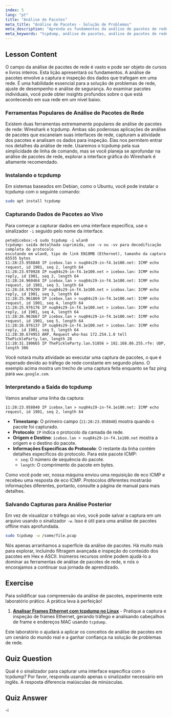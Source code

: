 ```yaml
---
index: 5
lang: "pt"
title: "Análise de Pacotes"
meta_title: "Análise de Pacotes - Solução de Problemas"
meta_description: "Aprenda os fundamentos da análise de pacotes de rede no Linux. Este guia apresenta o tcpdump, um poderoso analisador de pacotes, para capturar e interpretar tráfego de rede."
meta_keywords: "tcpdump, análise de pacotes, análise de pacotes de rede, analisador de pacotes de rede, análise de rede, ferramentas de análise de pacotes de rede, rede Linux, Wireshark, comandos Linux, tráfego de rede"
---
```


## Lesson Content

O campo da análise de pacotes de rede é vasto e pode ser objeto de cursos e livros inteiros. Esta lição apresentará os fundamentos. A análise de pacotes envolve a captura e inspeção dos dados que trafegam em uma rede. É uma habilidade essencial para a solução de problemas de rede, ajuste de desempenho e análise de segurança. Ao examinar pacotes individuais, você pode obter insights profundos sobre o que está acontecendo em sua rede em um nível baixo.

### Ferramentas Populares de Análise de Pacotes de Rede

Existem duas ferramentas extremamente populares de análise de pacotes de rede: Wireshark e tcpdump. Ambas são poderosas aplicações de análise de pacotes que escaneiam suas interfaces de rede, capturam a atividade dos pacotes e analisam os dados para inspeção. Elas nos permitem entrar nos detalhes da análise de rede. Usaremos o tcpdump pela sua simplicidade de linha de comando, mas se você planeja se aprofundar na análise de pacotes de rede, explorar a interface gráfica do Wireshark é altamente recomendado.

### Instalando o tcpdump

Em sistemas baseados em Debian, como o Ubuntu, você pode instalar o tcpdump com o seguinte comando:

```bash
sudo apt install tcpdump
```

### Capturando Dados de Pacotes ao Vivo

Para começar a capturar dados em uma interface específica, use o sinalizador `-i` seguido pelo nome da interface.

```plaintext
pete@icebox:~$ sudo tcpdump -i wlan0
tcpdump: saída detalhada suprimida, use -v ou -vv para decodificação completa do protocolo
escutando em wlan0, tipo de link EN10MB (Ethernet), tamanho da captura 65535 bytes
11:28:23.958840 IP icebox.lan > nuq04s29-in-f4.1e100.net: ICMP echo request, id 1901, seq 2, length 64
11:28:23.970928 IP nuq04s29-in-f4.1e100.net > icebox.lan: ICMP echo reply, id 1901, seq 2, length 64
11:28:24.960464 IP icebox.lan > nuq04s29-in-f4.1e100.net: ICMP echo request, id 1901, seq 3, length 64
11:28:24.979299 IP nuq04s29-in-f4.1e100.net > icebox.lan: ICMP echo reply, id 1901, seq 3, length 64
11:28:25.961869 IP icebox.lan > nuq04s29-in-f4.1e100.net: ICMP echo request, id 1901, seq 4, length 64
11:28:25.976176 IP nuq04s29-in-f4.1e100.net > icebox.lan: ICMP echo reply, id 1901, seq 4, length 64
11:28:26.963667 IP icebox.lan > nuq04s29-in-f4.1e100.net: ICMP echo request, id 1901, seq 5, length 64
11:28:26.976137 IP nuq04s29-in-f4.1e100.net > icebox.lan: ICMP echo reply, id 1901, seq 5, length 64
11:28:30.674953 ARP, Request who-has 172.254.1.0 tell ThePickleParty.lan, length 28
11:28:31.190665 IP ThePickleParty.lan.51056 > 192.168.86.255.rfe: UDP, length 306
```

Você notará muita atividade ao executar uma captura de pacotes, o que é esperado devido ao tráfego de rede constante em segundo plano. O exemplo acima mostra um trecho de uma captura feita enquanto se faz ping para `www.google.com`.

### Interpretando a Saída do tcpdump

Vamos analisar uma linha da captura:

```plaintext
11:28:23.958840 IP icebox.lan > nuq04s29-in-f4.1e100.net: ICMP echo request, id 1901, seq 2, length 64
```

- **Timestamp**: O primeiro campo (`11:28:23.958840`) mostra quando o pacote foi capturado.
- **Protocolo**: `IP` indica o protocolo da camada de rede.
- **Origem e Destino**: `icebox.lan > nuq04s29-in-f4.1e100.net` mostra a origem e o destino do pacote.
- **Informações Específicas do Protocolo**: O restante da linha contém detalhes específicos do protocolo. Para este pacote ICMP:
  - `seq`: O número de sequência do pacote.
  - `length`: O comprimento do pacote em bytes.

Como você pode ver, nossa máquina enviou uma requisição de eco ICMP e recebeu uma resposta de eco ICMP. Protocolos diferentes mostrarão informações diferentes, portanto, consulte a página de manual para mais detalhes.

### Salvando Capturas para Análise Posterior

Em vez de visualizar o tráfego ao vivo, você pode salvar a captura em um arquivo usando o sinalizador `-w`. Isso é útil para uma análise de pacotes offline mais aprofundada.

```bash
sudo tcpdump -w /some/file.pcap
```

Nós apenas arranhamos a superfície da análise de pacotes. Há muito mais para explorar, incluindo filtragem avançada e inspeção do conteúdo dos pacotes em Hex e ASCII. Inúmeros recursos online podem ajudá-lo a dominar as ferramentas de análise de pacotes de rede, e nós o encorajamos a continuar sua jornada de aprendizado.

## Exercise

Para solidificar sua compreensão da análise de pacotes, experimente este laboratório prático. A prática leva à perfeição!

1. **[Analisar Frames Ethernet com tcpdump no Linux](https://labex.io/pt/labs/comptia-analyze-ethernet-frames-with-tcpdump-in-linux-592765)** - Pratique a captura e inspeção de frames Ethernet, gerando tráfego e analisando cabeçalhos de frame e endereços MAC usando `tcpdump`.

Este laboratório o ajudará a aplicar os conceitos de análise de pacotes em um cenário do mundo real e a ganhar confiança na solução de problemas de rede.

## Quiz Question

Qual é o sinalizador para capturar uma interface específica com o tcpdump? Por favor, responda usando apenas o sinalizador necessário em inglês. A resposta diferencia maiúsculas de minúsculas.

## Quiz Answer

-i
